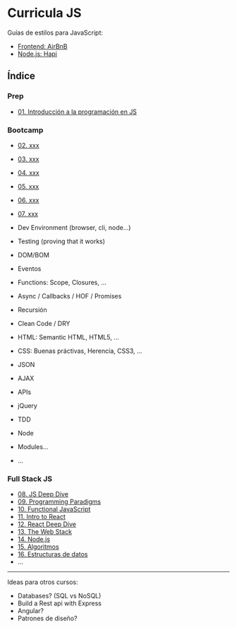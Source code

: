 # Curricula JS

Guías de estilos para JavaScript:

* [Frontend: AirBnB](https://github.com/airbnb/javascript)
* [Node.js: Hapi](https://hapijs.com/styleguide)

## Índice

### Prep

* [01. Introducción a la programación en JS](01-intro)

### Bootcamp

* [02. xxx](#)
* [03. xxx](#)
* [04. xxx](#)
* [05. xxx](#)
* [06. xxx](#)
* [07. xxx](#)


* Dev Environment (browser, cli, node...)
* Testing (proving that it works)
* DOM/BOM
* Eventos
* Functions: Scope, Closures, ...
* Async / Callbacks / HOF / Promises
* Recursión
* Clean Code / DRY
* HTML: Semantic HTML, HTML5, ...
* CSS: Buenas práctivas, Herencia, CSS3, ...
* JSON
* AJAX
* APIs
* jQuery
* TDD
* Node
* Modules...
* ...

### Full Stack JS

* [08. JS Deep Dive](08-deep-dive)
* [09. Programming Paradigms](09-paradigms)
* [10. Functional JavaScript](10-functional)
* [11. Intro to React](11-react-intro)
* [12. React Deep Dive](12-react-deep-dive)
* [13. The Web Stack](13-web-stack)
* [14. Node.js](14-node)
* [15. Algoritmos](15-algorithms)
* [16. Estructuras de datos](16-data-structures)
* ...

* * *

Ideas para otros cursos:

* Databases? (SQL vs NoSQL)
* Build a Rest api with Express
* Angular?
* Patrones de diseño?
